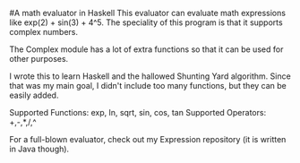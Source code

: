 #A math evaluator in Haskell
This evaluator can evaluate math expressions like exp(2) + sin(3) + 4^5. The speciality of this program is that it supports complex numbers.

The Complex module has a lot of extra functions so that it can be used for other purposes.

I wrote this to learn Haskell and the hallowed Shunting Yard algorithm. Since that was my main goal, I didn't include too many functions, but they can be easily added.

Supported Functions: exp, ln, sqrt, sin, cos, tan
Supported Operators: +,-,*,/,^

For a full-blown evaluator, check out my Expression repository (it is written in Java though).
